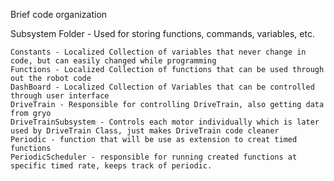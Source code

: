 Brief code organization

Subsystem Folder - Used for storing functions, commands, variables, etc.

    Constants - Localized Collection of variables that never change in code, but can easily changed while programming
    Functions - Localized Collection of functions that can be used through out the robot code
    DashBoard - Localized Collection of Variables that can be controlled through user interface
    DriveTrain - Responsible for controlling DriveTrain, also getting data from gryo
    DriveTrainSubsystem - Controls each motor individually which is later used by DriveTrain Class, just makes DriveTrain code cleaner
    Periodic - function that will be use as extension to creat timed functions
    PeriodicScheduler - responsible for running created functions at specific timed rate, keeps track of periodic.